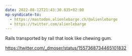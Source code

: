 ```yaml
---
date: 2022-08-12T21:43:30.835+02:00
mp-syndicate-to:
  - https://mastodon.alienlebarge.ch/@alienlebarge
  - https://twitter.com/alienlebarge
---
```

Rails transported by rail that look like chewing gum.

https://twitter.com/_dmoser/status/1557368734465101832
